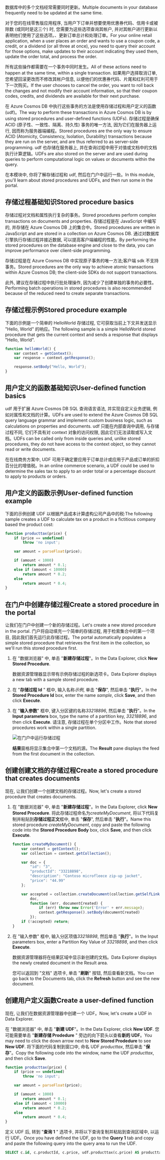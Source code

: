 <span data-ttu-id="0dcff-101">数据库中的多个文档经常需要同时更新。</span><span class="sxs-lookup"><span data-stu-id="0dcff-101">Multiple documents in your database frequently need to be updated at the same time.</span></span> 

<span data-ttu-id="0dcff-102">对于您的在线零售版应用程序, 当用户下订单并想要使用优惠券代码、信用卡或被除数 (或同时是这三个) 时, 您需要为这些选项查询其帐户, 并对其帐户进行更新以表明他们使用了这些选项。、更新订单总计和处理订单。</span><span class="sxs-lookup"><span data-stu-id="0dcff-102">For your online retail application, when a user places an order and wants to use a coupon code, a credit, or a dividend (or all three at once), you need to query their account for those options, make updates to their account indicating they used them, update the order total, and process the order.</span></span>

<span data-ttu-id="0dcff-103">所有这些操作都需要在一个事务中同时发生。</span><span class="sxs-lookup"><span data-stu-id="0dcff-103">All of these actions need to happen at the same time, within a single transaction.</span></span> <span data-ttu-id="0dcff-104">如果用户选择取消订单, 您希望回滚更改而不修改其帐户信息, 以便他们的优惠券代码、片尾和红利可用于下一次购买。</span><span class="sxs-lookup"><span data-stu-id="0dcff-104">If the user chooses to cancel the order, you want to roll back the changes and not modify their account information, so that their coupon codes, credits, and dividends are available for their next purchase.</span></span>

<span data-ttu-id="0dcff-105">在 Azure Cosmos DB 中执行这些事务的方法是使用存储过程和用户定义的函数 (udf)。</span><span class="sxs-lookup"><span data-stu-id="0dcff-105">The way to perform these transactions in Azure Cosmos DB is by using stored procedures and user-defined functions (UDFs).</span></span> <span data-ttu-id="0dcff-106">存储过程是确保 ACID (原子性、一致性、隔离、持久性) 事务的唯一方法, 因为它们在服务器上运行, 因而称为服务器端编程。</span><span class="sxs-lookup"><span data-stu-id="0dcff-106">Stored procedures are the only way to ensure ACID (Atomicity, Consistency, Isolation, Durability) transactions because they are run on the server, and are thus referred to as server-side programming.</span></span> <span data-ttu-id="0dcff-107">udf 也存储在服务器上, 并在查询过程中用于对值或文档中的文档执行计算逻辑。</span><span class="sxs-lookup"><span data-stu-id="0dcff-107">UDFs are also stored on the server and are used during queries to perform computational logic on values or documents within the query.</span></span> 

<span data-ttu-id="0dcff-108">在本模块中, 你将了解存储过程和 udf, 然后在门户中运行一些。</span><span class="sxs-lookup"><span data-stu-id="0dcff-108">In this module, you'll learn about stored procedures and UDFs, and then run some in the portal.</span></span>

## <a name="stored-procedure-basics"></a><span data-ttu-id="0dcff-109">存储过程基础知识</span><span class="sxs-lookup"><span data-stu-id="0dcff-109">Stored procedure basics</span></span>

<span data-ttu-id="0dcff-110">存储过程对文档和属性执行复杂的事务。</span><span class="sxs-lookup"><span data-stu-id="0dcff-110">Stored procedures perform complex transactions on documents and properties.</span></span> <span data-ttu-id="0dcff-111">存储过程是在 JavaScript 中编写的, 并存储在 Azure Cosmos DB 上的集合中。</span><span class="sxs-lookup"><span data-stu-id="0dcff-111">Stored procedures are written in JavaScript and are stored in a collection on Azure Cosmos DB.</span></span> <span data-ttu-id="0dcff-112">通过对数据库引擎执行存储过程并接近数据, 可以提高客户端编程的性能。</span><span class="sxs-lookup"><span data-stu-id="0dcff-112">By performing the stored procedures on the database engine and close to the data, you can improve performance over client-side programming.</span></span>

<span data-ttu-id="0dcff-113">存储过程是在 Azure Cosmos DB 中实现原子事务的唯一方法;客户端 sdk 不支持事务。</span><span class="sxs-lookup"><span data-stu-id="0dcff-113">Stored procedures are the only way to achieve atomic transactions within Azure Cosmos DB; the client-side SDKs do not support transactions.</span></span>

<span data-ttu-id="0dcff-114">此外, 建议在存储过程中执行批处理操作, 因为减少了创建单独的事务的必要性。</span><span class="sxs-lookup"><span data-stu-id="0dcff-114">Performing batch operations in stored procedures is also recommended because of the reduced need to create separate transactions.</span></span>

## <a name="stored-procedure-example"></a><span data-ttu-id="0dcff-115">存储过程示例</span><span class="sxs-lookup"><span data-stu-id="0dcff-115">Stored procedure example</span></span>

<span data-ttu-id="0dcff-116">下面的示例是一个简单的 HelloWorld 存储过程, 它可获取当前上下文并发送显示 "Hello, World" 的响应。</span><span class="sxs-lookup"><span data-stu-id="0dcff-116">The following sample is a simple HelloWorld stored procedure that gets the current context and sends a response that displays "Hello, World".</span></span>

```javascript
function helloWorld() {
    var context = getContext();
    var response = context.getResponse();

    response.setBody("Hello, World");
}
```

## <a name="user-defined-function-basics"></a><span data-ttu-id="0dcff-117">用户定义的函数基础知识</span><span class="sxs-lookup"><span data-stu-id="0dcff-117">User-defined function basics</span></span>

<span data-ttu-id="0dcff-118">udf 用于扩展 Azure Cosmos DB SQL 查询语言语法, 并实现自定义业务逻辑, 例如对属性和文档的计算。</span><span class="sxs-lookup"><span data-stu-id="0dcff-118">UDFs are used to extend the Azure Cosmos DB SQL query language grammar and implement custom business logic, such as calculations on properties and documents.</span></span> <span data-ttu-id="0dcff-119">udf 只能在内部查询中调用, 与存储过程不同, 它们不具有对 context 对象的访问权限, 因此它们无法读取或写入文档。</span><span class="sxs-lookup"><span data-stu-id="0dcff-119">UDFs can be called only from inside queries and, unlike stored procedures, they do not have access to the context object, so they cannot read or write documents.</span></span>

<span data-ttu-id="0dcff-120">在在线商务方案中, UDF 可用于确定要应用于订单总计或应用于产品或订单的折扣百分比的增值税。</span><span class="sxs-lookup"><span data-stu-id="0dcff-120">In an online commerce scenario, a UDF could be used to determine the sales tax to apply to an order total or a percentage discount to apply to products or orders.</span></span>

## <a name="user-defined-function-example"></a><span data-ttu-id="0dcff-121">用户定义的函数示例</span><span class="sxs-lookup"><span data-stu-id="0dcff-121">User-defined function example</span></span>

<span data-ttu-id="0dcff-122">下面的示例创建 UDF 以根据产品成本计算虚构公司产品中的税:</span><span class="sxs-lookup"><span data-stu-id="0dcff-122">The following sample creates a UDF to calculate tax on a product in a fictitious company based the product cost:</span></span>

```javascript
function producttax(price) {
    if (price == undefined) 
        throw 'no input';

    var amount = parseFloat(price);

    if (amount < 1000) 
        return amount * 0.1;
    else if (amount < 10000) 
        return amount * 0.2;
    else
        return amount * 0.4;
}
```

## <a name="create-a-stored-procedure-in-the-portal"></a><span data-ttu-id="0dcff-123">在门户中创建存储过程</span><span class="sxs-lookup"><span data-stu-id="0dcff-123">Create a stored procedure in the portal</span></span>

<span data-ttu-id="0dcff-124">让我们在门户中创建一个新的存储过程。</span><span class="sxs-lookup"><span data-stu-id="0dcff-124">Let's create a new stored procedure in the portal.</span></span> <span data-ttu-id="0dcff-125">门户将自动填充一个简单的存储过程, 用于检索集合中的第一个项目, 因此我们首先运行此存储过程。</span><span class="sxs-lookup"><span data-stu-id="0dcff-125">The portal automatically populates a simple stored procedure that retrieves the first item in the collection, so we'll run this stored procedure first.</span></span>

1. <span data-ttu-id="0dcff-126">在 "数据浏览器" 中, 单击 "**新建存储过程**"。</span><span class="sxs-lookup"><span data-stu-id="0dcff-126">In the Data Explorer, click **New Stored Procedure**.</span></span>

    <span data-ttu-id="0dcff-127">数据资源管理器显示带有示例存储过程的新选项卡。</span><span class="sxs-lookup"><span data-stu-id="0dcff-127">Data Explorer displays a new tab with a sample stored procedure.</span></span>

2. <span data-ttu-id="0dcff-128">在 "**存储过程 Id** " 框中, 输入名称*示例*, 单击 "**保存**", 然后单击 "**执行**"。</span><span class="sxs-lookup"><span data-stu-id="0dcff-128">In the **Stored Procedure Id** box, enter the name *sample*, click **Save**, and then click **Execute**.</span></span>


3. <span data-ttu-id="0dcff-129">在 "**输入参数**" 框中, 键入分区键的名称*33218896*, 然后单击 "**执行**"。</span><span class="sxs-lookup"><span data-stu-id="0dcff-129">In the **Input parameters** box, type the name of a partition key, *33218896*, and then click **Execute**.</span></span> <span data-ttu-id="0dcff-130">请注意, 存储过程在单个分区中工作。</span><span class="sxs-lookup"><span data-stu-id="0dcff-130">Note that stored procedures work within a single partition.</span></span>

    ![在门户中运行存储过程](../media/6-stored-procedure.gif)

    <span data-ttu-id="0dcff-132">**结果**窗格将显示集合中第一个文档的源。</span><span class="sxs-lookup"><span data-stu-id="0dcff-132">The **Result** pane displays the feed from the first document in the collection.</span></span>

## <a name="create-a-stored-procedure-that-creates-documents"></a><span data-ttu-id="0dcff-133">创建创建文档的存储过程</span><span class="sxs-lookup"><span data-stu-id="0dcff-133">Create a stored procedure that creates documents</span></span>

<span data-ttu-id="0dcff-134">现在, 让我们创建一个创建文档的存储过程。</span><span class="sxs-lookup"><span data-stu-id="0dcff-134">Now, let's create a stored procedure that creates documents.</span></span>

1. <span data-ttu-id="0dcff-135">在 "数据浏览器" 中, 单击 "**新建存储过程**"。</span><span class="sxs-lookup"><span data-stu-id="0dcff-135">In the Data Explorer, click **New Stored Procedure**.</span></span> <span data-ttu-id="0dcff-136">将此存储过程命名为*createMyDocument*, 将以下代码复制并粘贴到**存储过程正文**框中, 单击 "**保存**", 然后单击 "**执行**"。</span><span class="sxs-lookup"><span data-stu-id="0dcff-136">Name this stored procedure *createMyDocument*, copy and paste the following code into the **Stored Procedure Body** box, click **Save**, and then click **Execute**.</span></span>

    ```javascript
    function createMyDocument() {
        var context = getContext();
        var collection = context.getCollection();

        var doc = {
            "id": "3",
            "productId": "33218898",
            "description": "Contoso microfleece zip-up jacket",
            "price": "44.99"
        };

        var accepted = collection.createDocument(collection.getSelfLink(),
            doc,
            function (err, documentCreated) {
                if (err) throw new Error('Error' + err.message);
                context.getResponse().setBody(documentCreated)
            });
        if (!accepted) return;
    }
    ```

2. <span data-ttu-id="0dcff-137">在 "输入参数" 框中, 输入分区项值*33218898*, 然后单击 "**执行**"。</span><span class="sxs-lookup"><span data-stu-id="0dcff-137">In the Input parameters box, enter a Partition Key Value of *33218898*, and then click **Execute**.</span></span>

    <span data-ttu-id="0dcff-138">数据资源管理器将在结果区域中显示新创建的文档。</span><span class="sxs-lookup"><span data-stu-id="0dcff-138">Data Explorer displays the newly created document in the Result area.</span></span>

    <span data-ttu-id="0dcff-139">您可以返回到 "文档" 选项卡, 单击 "**刷新**" 按钮, 然后查看新文档。</span><span class="sxs-lookup"><span data-stu-id="0dcff-139">You can go back to the Documents tab, click the **Refresh** button and see the new document.</span></span> 

## <a name="create-a-user-defined-function"></a><span data-ttu-id="0dcff-140">创建用户定义函数</span><span class="sxs-lookup"><span data-stu-id="0dcff-140">Create a user-defined function</span></span>

<span data-ttu-id="0dcff-141">现在, 让我们在数据资源管理器中创建一个 UDF。</span><span class="sxs-lookup"><span data-stu-id="0dcff-141">Now, let's create a UDF in Data Explorer.</span></span>

<span data-ttu-id="0dcff-142">在 "数据浏览器" 中, 单击 "**新建 UDF**"。</span><span class="sxs-lookup"><span data-stu-id="0dcff-142">In the Data Explorer, click **New UDF**.</span></span> <span data-ttu-id="0dcff-143">您可能需要单击 "**新建存储 Prodedure** " 旁边的向下箭头以查看**新的 UDF**。</span><span class="sxs-lookup"><span data-stu-id="0dcff-143">You may need to click the down arrow next to **New Stored Prodedure** to see **New UDF**.</span></span> <span data-ttu-id="0dcff-144">将下面的代码复制到窗口中, 命名 UDF *producttax*, 然后单击 "**保存**"。</span><span class="sxs-lookup"><span data-stu-id="0dcff-144">Copy the following code into the window, name the UDF *producttax*, and then click **Save**.</span></span>

```javascript
function producttax(price) {
    if (price == undefined) 
        throw 'no input';

    var amount = parseFloat(price);

    if (amount < 1000) 
        return amount * 0.1;
    else if (amount < 10000) 
        return amount * 0.2;
    else
        return amount * 0.4;
}
```

<span data-ttu-id="0dcff-145">定义 UDF 后, 转到 "**查询 1** " 选项卡, 并将以下查询复制并粘贴到查询区域中, 以运行 UDF。</span><span class="sxs-lookup"><span data-stu-id="0dcff-145">Once you have defined the UDF, go to the **Query 1** tab and copy and paste the following query into the query area to run the UDF.</span></span>

```sql
SELECT c.id, c.productId, c.price, udf.producttax(c.price) AS producttax FROM c
```
